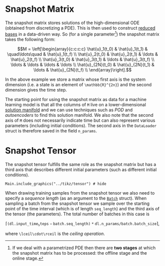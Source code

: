 # Snapshot Matrix

The snapshot matrix stores solutions of the high-dimensional ODE (obtained from discretizing a PDE). This is then used to construct [reduced bases](../reduced_order_modeling/reduced_order_modeling.md) in a data-driven way. So (for a single parameter[^1]) the snapshot matrix takes the following form: 

[^1]: If we deal with a parametrized PDE then there are **two stages** at which the snapshot matrix has to be processed: the offline stage and the online stage. 

```math
M = \left[\begin{array}{c:c:c:c}
\hat{u}_1(t_0) &  \hat{u}_1(t_1) & \quad\ldots\quad & \hat{u}_1(t_f) \\
\hat{u}_2(t_0) &  \hat{u}_2(t_1) & \ldots & \hat{u}_2(t_f) \\
\hat{u}_3(t_0) &  \hat{u}_3(t_1) & \ldots & \hat{u}_3(t_f) \\
\ldots &  \ldots & \ldots & \ldots \\
\hat{u}_{2N}(t_0) &  \hat{u}_{2N}(t_1) & \ldots & \hat{u}_{2N}(t_f) \\
\end{array}\right].
```

In the above example we store a matrix whose first axis is the system dimension (i.e. a state is an element of ``\mathbb{R}^{2n}``) and the second dimension gives the time step. 

The starting point for using the snapshot matrix as data for a machine learning model is that all the columns of ``M`` live on a lower-dimensional [solution manifold](../reduced_order_modeling/reduced_order_modeling.md) and we can use techniques such as *POD* and *autoencoders* to find this solution manifold. We also note that the second axis of ``M`` does not necessarily indicate time but can also represent various parameters (including initial conditions). The second axis in the `DataLoader` struct is therefore saved in the field `n_params`.



# Snapshot Tensor 

The snapshot tensor fulfills the same role as the snapshot matrix but has a third axis that describes different initial parameters (such as different initial conditions). 

```@example
Main.include_graphics("../tikz/tensor") # hide
```

When drawing training samples from the snapshot tensor we also need to specify a *sequence length* (as an argument to the [`Batch`](@ref) struct). When sampling a batch from the snapshot tensor we sample over the starting point of the time interval (which is of length `seq_length`) and the third axis of the tensor (the parameters). The total number of batches in this case is 

```math
\lceil\mathtt{(dl.input\_time_steps - batch.seq\_length) * dl.n\_params / batch.batch\_size}\rceil,
``` 

where ``\lceil\cdot\rceil`` is the *ceiling operation*.